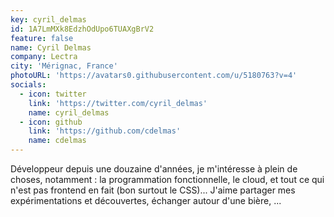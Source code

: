 ```yaml
---
key: cyril_delmas
id: 1A7LmMXk8EdzhOdUpo6TUAXgBrV2
feature: false
name: Cyril Delmas
company: Lectra
city: 'Mérignac, France'
photoURL: 'https://avatars0.githubusercontent.com/u/5180763?v=4'
socials:
  - icon: twitter
    link: 'https://twitter.com/cyril_delmas'
    name: cyril_delmas
  - icon: github
    link: 'https://github.com/cdelmas'
    name: cdelmas
---
```

Développeur depuis une douzaine d'années, je m'intéresse à plein de choses, notamment : la programmation fonctionnelle, le cloud, et tout ce qui n'est pas frontend en fait (bon surtout le CSS)... J'aime partager mes expérimentations et découvertes, échanger autour d'une bière, ...